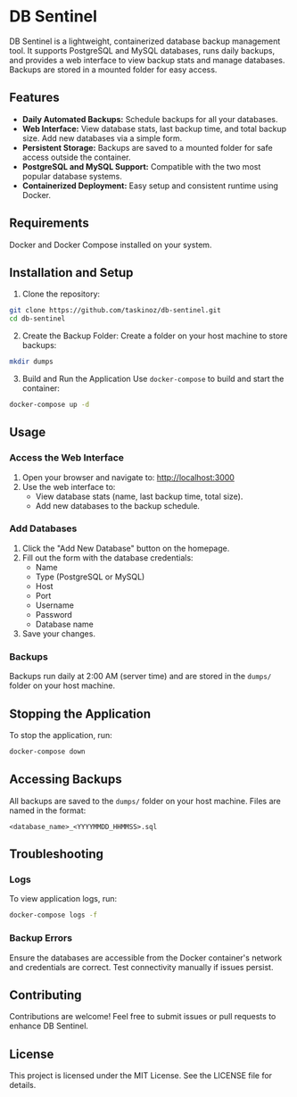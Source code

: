 # DB Sentinel

DB Sentinel is a lightweight, containerized database backup management tool. It supports PostgreSQL and MySQL databases, runs daily backups, and provides a web interface to view backup stats and manage databases. Backups are stored in a mounted folder for easy access.

## Features
- **Daily Automated Backups:** Schedule backups for all your databases.
- **Web Interface:** View database stats, last backup time, and total backup size. Add new databases via a simple form.
- **Persistent Storage:** Backups are saved to a mounted folder for safe access outside the container.
- **PostgreSQL and MySQL Support:** Compatible with the two most popular database systems.
- **Containerized Deployment:** Easy setup and consistent runtime using Docker.

## Requirements
Docker and Docker Compose installed on your system.

## Installation and Setup
1. Clone the repository:
```bash
git clone https://github.com/taskinoz/db-sentinel.git
cd db-sentinel
```
2. Create the Backup Folder:
Create a folder on your host machine to store backups:
```bash
mkdir dumps
```
3. Build and Run the Application
Use `docker-compose` to build and start the container:
```bash
docker-compose up -d
```

## Usage
### Access the Web Interface
1. Open your browser and navigate to: [http://localhost:3000](http://localhost:3000)
2. Use the web interface to:
    - View database stats (name, last backup time, total size).
    - Add new databases to the backup schedule.
### Add Databases
1. Click the "Add New Database" button on the homepage.
2. Fill out the form with the database credentials:
    - Name
    - Type (PostgreSQL or MySQL)
    - Host
    - Port
    - Username
    - Password
    - Database name
3. Save your changes.
### Backups
Backups run daily at 2:00 AM (server time) and are stored in the `dumps/` folder on your host machine.

## Stopping the Application
To stop the application, run:
```bash
docker-compose down
```

## Accessing Backups
All backups are saved to the `dumps/` folder on your host machine. Files are named in the format:
```
<database_name>_<YYYYMMDD_HHMMSS>.sql
```

## Troubleshooting
### Logs
To view application logs, run:
```bash
docker-compose logs -f
```
### Backup Errors
Ensure the databases are accessible from the Docker container's network and credentials are correct. Test connectivity manually if issues persist.

## Contributing
Contributions are welcome! Feel free to submit issues or pull requests to enhance DB Sentinel.

## License
This project is licensed under the MIT License. See the LICENSE file for details.
